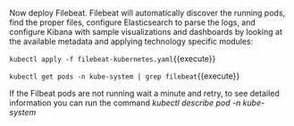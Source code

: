 Now deploy Filebeat.  Filebeat will automatically discover the running pods, find the proper files, configure Elasticsearch to parse the logs, and configure Kibana with sample visualizations and dashboards by looking at the available metadata and applying technology specific modules:

`kubectl apply -f filebeat-kubernetes.yaml`{{execute}}

`kubectl get pods -n kube-system | grep filebeat`{{execute}}

If the Filbeat pods are not running wait a minute and retry, to see detailed information you can run the command *kubectl describe pod <filebeat pod name> -n kube-system*
